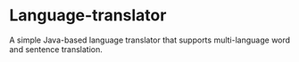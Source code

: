 # Language-translator
A simple Java-based language translator that supports multi-language word and sentence translation.
